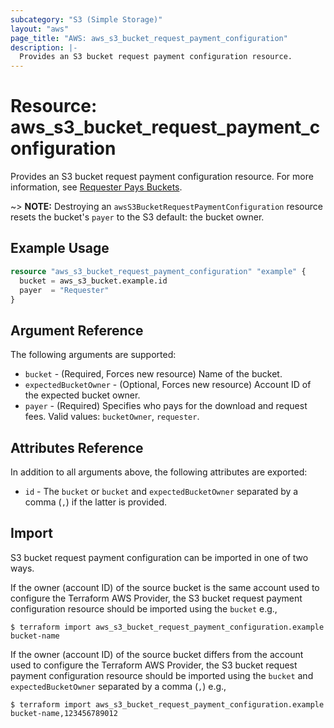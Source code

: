 ```yaml
---
subcategory: "S3 (Simple Storage)"
layout: "aws"
page_title: "AWS: aws_s3_bucket_request_payment_configuration"
description: |-
  Provides an S3 bucket request payment configuration resource.
---
```


# Resource: aws_s3_bucket_request_payment_configuration

Provides an S3 bucket request payment configuration resource. For more information, see [Requester Pays Buckets](https://docs.aws.amazon.com/AmazonS3/latest/dev/RequesterPaysBuckets.html).

~> **NOTE:** Destroying an `awsS3BucketRequestPaymentConfiguration` resource resets the bucket's `payer` to the S3 default: the bucket owner.

## Example Usage

```terraform
resource "aws_s3_bucket_request_payment_configuration" "example" {
  bucket = aws_s3_bucket.example.id
  payer  = "Requester"
}
```

## Argument Reference

The following arguments are supported:

* `bucket` - (Required, Forces new resource) Name of the bucket.
* `expectedBucketOwner` - (Optional, Forces new resource) Account ID of the expected bucket owner.
* `payer` - (Required) Specifies who pays for the download and request fees. Valid values: `bucketOwner`, `requester`.

## Attributes Reference

In addition to all arguments above, the following attributes are exported:

* `id` - The `bucket` or `bucket` and `expectedBucketOwner` separated by a comma (`,`) if the latter is provided.

## Import

S3 bucket request payment configuration can be imported in one of two ways.

If the owner (account ID) of the source bucket is the same account used to configure the Terraform AWS Provider,
the S3 bucket request payment configuration resource should be imported using the `bucket` e.g.,

```
$ terraform import aws_s3_bucket_request_payment_configuration.example bucket-name
```

If the owner (account ID) of the source bucket differs from the account used to configure the Terraform AWS Provider,
the S3 bucket request payment configuration resource should be imported using the `bucket` and `expectedBucketOwner` separated by a comma (`,`) e.g.,

```
$ terraform import aws_s3_bucket_request_payment_configuration.example bucket-name,123456789012
```

<!-- cache-key: cdktf-0.17.0-pre.15 input-8dbaecaf6057fb232e1d792b8d9e051f72deca65e40fbf991dee2fb4492b67eb -->